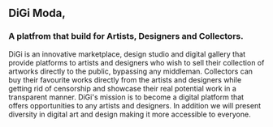 ## DiGi Moda,
### A platfrom that build for Artists, Designers and Collectors.

DiGi is an innovative marketplace, design studio and digital gallery that provide platforms to artists and designers who wish to sell their collection of artworks directly to the public, bypassing any middleman. Collectors can buy their favourite works directly from the artists and designers while getting rid of censorship and showcase their real potential work in a transparent manner. DiGi's mission is to become a digital platform that offers opportunities to any artists and designers. In addition we will present diversity in digital art and design making it more accessible to everyone.
